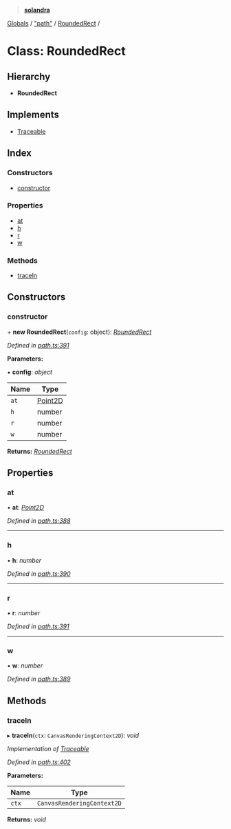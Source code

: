 > **[solandra](../README.md)**

[Globals](../README.md) / ["path"](../modules/_path_.md) / [RoundedRect](_path_.roundedrect.md) /

# Class: RoundedRect

## Hierarchy

* **RoundedRect**

## Implements

* [Traceable](../interfaces/_path_.traceable.md)

## Index

### Constructors

* [constructor](_path_.roundedrect.md#constructor)

### Properties

* [at](_path_.roundedrect.md#at)
* [h](_path_.roundedrect.md#h)
* [r](_path_.roundedrect.md#r)
* [w](_path_.roundedrect.md#w)

### Methods

* [traceIn](_path_.roundedrect.md#tracein)

## Constructors

###  constructor

\+ **new RoundedRect**(`config`: object): *[RoundedRect](_path_.roundedrect.md)*

*Defined in [path.ts:391](https://github.com/jamesporter/solandra/blob/50bf90a/src/lib/path.ts#L391)*

**Parameters:**

▪ **config**: *object*

Name | Type |
------ | ------ |
`at` | [Point2D](../modules/_types_play_.md#point2d) |
`h` | number |
`r` | number |
`w` | number |

**Returns:** *[RoundedRect](_path_.roundedrect.md)*

## Properties

###  at

• **at**: *[Point2D](../modules/_types_play_.md#point2d)*

*Defined in [path.ts:388](https://github.com/jamesporter/solandra/blob/50bf90a/src/lib/path.ts#L388)*

___

###  h

• **h**: *number*

*Defined in [path.ts:390](https://github.com/jamesporter/solandra/blob/50bf90a/src/lib/path.ts#L390)*

___

###  r

• **r**: *number*

*Defined in [path.ts:391](https://github.com/jamesporter/solandra/blob/50bf90a/src/lib/path.ts#L391)*

___

###  w

• **w**: *number*

*Defined in [path.ts:389](https://github.com/jamesporter/solandra/blob/50bf90a/src/lib/path.ts#L389)*

## Methods

###  traceIn

▸ **traceIn**(`ctx`: `CanvasRenderingContext2D`): *void*

*Implementation of [Traceable](../interfaces/_path_.traceable.md)*

*Defined in [path.ts:402](https://github.com/jamesporter/solandra/blob/50bf90a/src/lib/path.ts#L402)*

**Parameters:**

Name | Type |
------ | ------ |
`ctx` | `CanvasRenderingContext2D` |

**Returns:** *void*